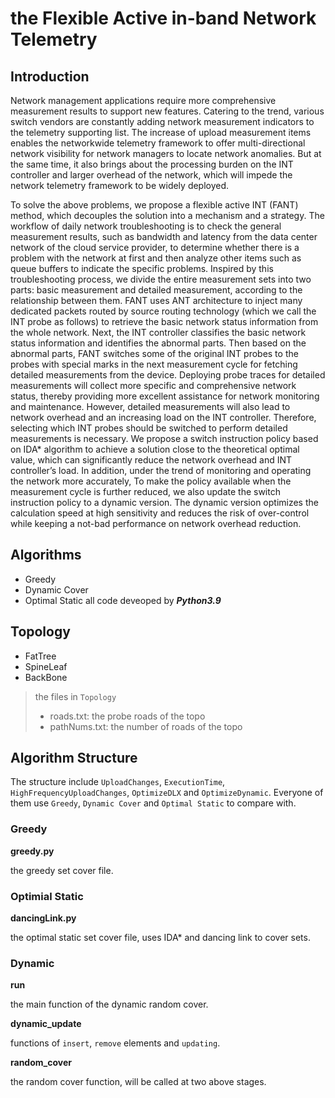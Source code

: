# the Flexible Active in-band Network Telemetry
## Introduction

Network management applications require more
comprehensive measurement results to support new features.
Catering to the trend, various switch vendors are constantly
adding network measurement indicators to the telemetry supporting list. The
increase of upload measurement items enables the networkwide telemetry framework to offer multi-directional network
visibility for network managers to locate network anomalies.
But at the same time, it also brings about the processing burden
on the INT controller and larger overhead of the network,
which will impede the network telemetry framework to be
widely deployed.

To solve the above problems, we propose a flexible active
INT (FANT) method, which decouples the solution into a
mechanism and a strategy. The workflow of daily network
troubleshooting is to check the general measurement results,
such as bandwidth and latency from the data center network
of the cloud service provider, to determine whether there is
a problem with the network at first and then analyze other
items such as queue buffers to indicate the specific problems.
Inspired by this troubleshooting process, we divide the entire
measurement sets into two parts: basic measurement and
detailed measurement, according to the relationship between
them. FANT uses ANT architecture to inject many dedicated
packets routed by source routing technology (which we call
the INT probe as follows) to retrieve the basic network
status information from the whole network. Next, the INT
controller classifies the basic network status information and
identifies the abnormal parts. Then based on the abnormal
parts, FANT switches some of the original INT probes to the
probes with special marks in the next measurement cycle for
fetching detailed measurements from the device. Deploying
probe traces for detailed measurements will collect more
specific and comprehensive network status, thereby providing
more excellent assistance for network monitoring and maintenance.
However, detailed measurements will also lead to
network overhead and an increasing load on the INT controller.
Therefore, selecting which INT probes should be switched to
perform detailed measurements is necessary. We propose a
switch instruction policy based on IDA* algorithm to achieve
a solution close to the theoretical optimal value, which can
significantly reduce the network overhead and INT controller’s
load. In addition, under the trend of monitoring and operating
the network more accurately, To make the policy available
when the measurement cycle is further reduced, we also
update the switch instruction policy to a dynamic version.
The dynamic version optimizes the calculation speed at high
sensitivity and reduces the risk of over-control while keeping
a not-bad performance on network overhead reduction.

## Algorithms
- Greedy
- Dynamic Cover
- Optimal Static
all code deveoped by ***Python3.9***

## Topology
- FatTree
- SpineLeaf
- BackBone

> the files in `Topology`
> - roads.txt: the probe roads of the topo
> - pathNums.txt: the number of roads of the topo

## Algorithm Structure
The structure include `UploadChanges`, `ExecutionTime`, `HighFrequencyUploadChanges`, `OptimizeDLX` and `OptimizeDynamic`. Everyone of them use `Greedy`, `Dynamic Cover` and `Optimal Static` to compare with.
### Greedy
**greedy.py**

the greedy set cover file.

### Optimial Static
**dancingLink.py**

the optimal static set cover file, uses IDA* and dancing link to cover sets.

### Dynamic
**run**

the main function of the dynamic random cover.

**dynamic_update**

functions of `insert`, `remove` elements and `updating`.

**random_cover**

the random cover function, will be called at two above stages.
